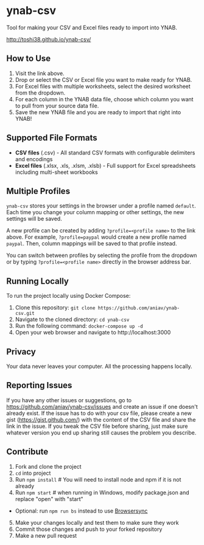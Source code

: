 # ynab-csv

Tool for making your CSV and Excel files ready to import into YNAB.

http://toshi38.github.io/ynab-csv/

## How to Use

1. Visit the link above.
2. Drop or select the CSV or Excel file you want to make ready for YNAB.
3. For Excel files with multiple worksheets, select the desired worksheet from the dropdown.
4. For each column in the YNAB data file, choose which column you want to pull from your source data file.
5. Save the new YNAB file and you are ready to import that right into YNAB!

## Supported File Formats

- **CSV files** (.csv) - All standard CSV formats with configurable delimiters and encodings
- **Excel files** (.xlsx, .xls, .xlsm, .xlsb) - Full support for Excel spreadsheets including multi-sheet workbooks

## Multiple Profiles

`ynab-csv` stores your settings in the browser under a profile named `default`. Each time you change your column mapping or other
settings, the new settings will be saved.

A new profile can be created by adding `?profile=<profile name>` to the link above. For example, `?profile=paypal` would create a
new profile named `paypal`. Then, column mappings will be saved to that profile instead.

You can switch between profiles by selecting the profile from the dropdown or by typing `?profile=<profile name>` directly in
the browser address bar.

## Running Locally

To run the project locally using Docker Compose:

1. Clone this repository: `git clone https://github.com/aniav/ynab-csv.git`
2. Navigate to the cloned directory: `cd ynab-csv`
3. Run the following command: `docker-compose up -d`
4. Open your web browser and navigate to http://localhost:3000

## Privacy

Your data never leaves your computer. All the processing happens locally.

## Reporting Issues

If you have any other issues or suggestions, go to https://github.com/aniav/ynab-csv/issues and create an issue if one doesn't already exist. If the issue has to do with your csv file, please create a new gist (https://gist.github.com/) with the content of the CSV file and share the link in the issue. If you tweak the CSV file before sharing, just make sure whatever version you end up sharing still causes the problem you describe.

## Contribute

1. Fork and clone the project
2. `cd` into project
3. Run `npm install` # You will need to install node and npm if it is not already
4. Run `npm start` # when running in Windows, modify package.json and replace "open" with "start"

- Optional: run `npm run bs` instead to use [Browsersync](https://browsersync.io/)

5. Make your changes locally and test them to make sure they work
6. Commit those changes and push to your forked repository
7. Make a new pull request
